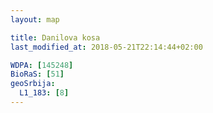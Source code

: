 ```yaml
---
layout: map

title: Danilova kosa
last_modified_at: 2018-05-21T22:14:44+02:00

WDPA: [145248]
BioRaS: [51]
geoSrbija:
  L1_183: [8]
---
```

